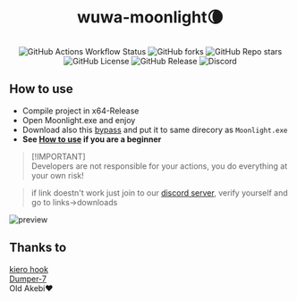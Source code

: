 ﻿<div align="center">
<h1>wuwa-moonlight🌘</h1></br>
<img alt="GitHub Actions Workflow Status" src="https://img.shields.io/github/actions/workflow/status/chadlrnsn/wuwa-moonlight/msbuild.yml?branch=master">
<img alt="GitHub forks" src="https://img.shields.io/github/forks/chadlrnsn/wuwa-moonlight">
<img alt="GitHub Repo stars" src="https://img.shields.io/github/stars/chadlrnsn/wuwa-moonlight">
<img alt="GitHub License" src="https://img.shields.io/github/license/chadlrnsn/wuwa-moonlight">
<img alt="GitHub Release" src="https://img.shields.io/github/v/release/chadlrnsn/wuwa-moonlight">
<img alt="Discord" src="https://img.shields.io/discord/1246834050119893064?logo=discord">

</div>


## How to use
- Compile project in x64-Release
- Open Moonlight.exe and enjoy
- Download also this [bypass](https://cdn.discordapp.com/attachments/1250821466593689660/1250835850254614700/bypass.dll?ex=666c632a&is=666b11aa&hm=5bb4b9abbc2e2d5a80f73434b33eb730258ef7de6b1af02618f0a2ce5619f298& "this is pipsi's bypass") and put it to same direcory as `Moonlight.exe`
- **See [How to use](HowToUse.md) if you are a beginner**

> [!IMPORTANT]\
> Developers are not responsible for your actions, you do everything at your own risk!

> if link doestn't work just join to our [discord server](https://discord.gg/XyAeK3E9MW), verify yourself and go to links->downloads

![preview](https://i.imgur.com/z2rZc3Y.png)

## Thanks to
[kiero hook](https://github.com/rdbo/ImGui-DirectX-11-Kiero-Hook)</br>
[Dumper-7](https://github.com/Encryqed/Dumper-7)</br>
Old Akebi❤️</br>